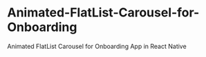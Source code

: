 # Animated-FlatList-Carousel-for-Onboarding
Animated FlatList Carousel for Onboarding App in React Native
